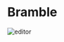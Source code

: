 # Bramble
![editor](https://user-images.githubusercontent.com/151798/221969037-4a9a0a0c-d622-459b-aec5-7f3c1d25a697.png)

